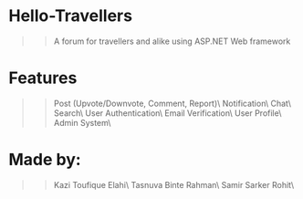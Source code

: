 # Hello-Travellers
>> A forum for travellers and alike using ASP.NET Web framework

# Features
>> Post (Upvote/Downvote, Comment, Report)\\
>> Notification\\
>> Chat\\
>> Search\\
>> User Authentication\\
>> Email Verification\\
>> User Profile\\
>> Admin System\\

# Made by:
>> Kazi Toufique Elahi\\
>> Tasnuva Binte Rahman\\
>> Samir Sarker Rohit\\

